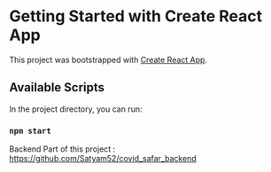 # Getting Started with Create React App

This project was bootstrapped with [Create React App](https://github.com/facebook/create-react-app).

## Available Scripts

In the project directory, you can run:

### `npm start`

Backend Part of this project : https://github.com/Satyam52/covid_safar_backend
